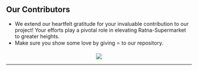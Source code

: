 ## Our Contributors

- We extend our heartfelt gratitude for your invaluable contribution to our project! Your efforts play a pivotal role in elevating Ratna-Supermarket to greater heights.
- Make sure you show some love by giving ⭐ to our repository.

<div align="center">
  <a href="https://github.com/Aeitheris/dsa">
    <img src="https://contrib.rocks/image?repo=Aeitheris/dsa&&max=1000&&cachebust=1" />
  </a>
</div>

---
